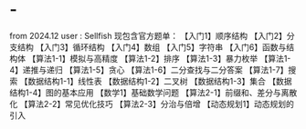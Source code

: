 # -
from 2024.12
user : Sellfish
现包含官方题单：
【入门1】顺序结构
【入门2】分支结构
【入门3】循环结构
【入门4】数组
【入门5】字符串
【入门6】函数与结构体
【算法1-1】模拟与高精度
【算法1-2】排序
【算法1-3】暴力枚举
【算法1-4】递推与递归
【算法1-5】贪心
【算法1-6】二分查找与二分答案
【算法1-7】搜索
【数据结构1-1】线性表
【数据结构1-2】二叉树
【数据结构1-3】集合
【数据结构1-4】图的基本应用
【数学1】基础数学问题
【算法2-1】前缀和、差分与离散化
【算法2-2】常见优化技巧
【算法2-3】分治与倍增
【动态规划1】动态规划的引入
